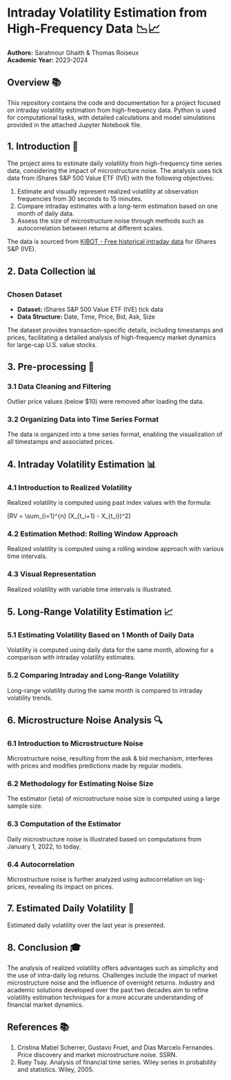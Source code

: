 # Intraday Volatility Estimation from High-Frequency Data 📉📈

**Authors:** Sarahnour Ghaith & Thomas Roiseux  
**Academic Year:** 2023-2024

## Overview 📚

This repository contains the code and documentation for a project focused on intraday volatility estimation from high-frequency data. Python is used for computational tasks, with detailed calculations and model simulations provided in the attached Jupyter Notebook file.

## 1. Introduction 🚀

The project aims to estimate daily volatility from high-frequency time series data, considering the impact of microstructure noise. The analysis uses tick data from iShares S&P 500 Value ETF (IVE) with the following objectives:

1. Estimate and visually represent realized volatility at observation frequencies from 30 seconds to 15 minutes.
2. Compare intraday estimates with a long-term estimation based on one month of daily data.
3. Assess the size of microstructure noise through methods such as autocorrelation between returns at different scales.

The data is sourced from [KIBOT - Free historical intraday data](http://www.kibot.com/free_historical_data.aspx) for iShares S&P (IVE).

## 2. Data Collection 📊

### Chosen Dataset
- **Dataset:** iShares S&P 500 Value ETF (IVE) tick data
- **Data Structure:** Date, Time, Price, Bid, Ask, Size

The dataset provides transaction-specific details, including timestamps and prices, facilitating a detailed analysis of high-frequency market dynamics for large-cap U.S. value stocks.

## 3. Pre-processing 🧹

### 3.1 Data Cleaning and Filtering
Outlier price values (below $10) were removed after loading the data.

### 3.2 Organizing Data into Time Series Format
The data is organized into a time series format, enabling the visualization of all timestamps and associated prices.

## 4. Intraday Volatility Estimation 📊

### 4.1 Introduction to Realized Volatility
Realized volatility is computed using past index values with the formula:

\[RV = \sum_{i=1}^{n} (X_{t_i+1} - X_{t_i})^2\]

### 4.2 Estimation Method: Rolling Window Approach
Realized volatility is computed using a rolling window approach with various time intervals.

### 4.3 Visual Representation
Realized volatility with variable time intervals is illustrated.

## 5. Long-Range Volatility Estimation 📈

### 5.1 Estimating Volatility Based on 1 Month of Daily Data
Volatility is computed using daily data for the same month, allowing for a comparison with intraday volatility estimates.

### 5.2 Comparing Intraday and Long-Range Volatility
Long-range volatility during the same month is compared to intraday volatility trends.

## 6. Microstructure Noise Analysis 🔍

### 6.1 Introduction to Microstructure Noise
Microstructure noise, resulting from the ask & bid mechanism, interferes with prices and modifies predictions made by regular models.

### 6.2 Methodology for Estimating Noise Size
The estimator \(\eta\) of microstructure noise size is computed using a large sample size.

### 6.3 Computation of the Estimator
Daily microstructure noise is illustrated based on computations from January 1, 2022, to today.

### 6.4 Autocorrelation
Microstructure noise is further analyzed using autocorrelation on log-prices, revealing its impact on prices.

## 7. Estimated Daily Volatility 📆

Estimated daily volatility over the last year is presented.

## 8. Conclusion 🎓

The analysis of realized volatility offers advantages such as simplicity and the use of intra-daily log returns. Challenges include the impact of market microstructure noise and the influence of overnight returns. Industry and academic solutions developed over the past two decades aim to refine volatility estimation techniques for a more accurate understanding of financial market dynamics.

## References 📚

1. Cristina Mabel Scherrer, Gustavo Fruet, and Dias Marcelo Fernandes. Price discovery and market microstructure noise. SSRN.
2. Ruey Tsay. Analysis of financial time series. Wiley series in probability and statistics. Wiley, 2005.
